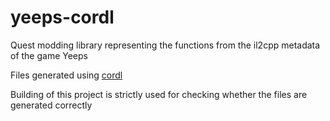 # yeeps-cordl

Quest modding library representing the functions from the il2cpp metadata of the game Yeeps

Files generated using [cordl](https://github.com/QuestPackageManager/cordl)

Building of this project is strictly used for checking whether the files are generated correctly
